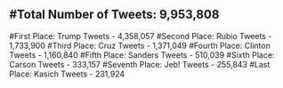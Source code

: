#Total Number of Tweets: 9,953,808 
---
#First Place: Trump Tweets - 4,358,057
#Second Place: Rubio Tweets - 1,733,900
#Third Place: Cruz Tweets - 1,371,049
#Fourth Place: Clinton Tweets - 1,160,840
#Fifth Place: Sanders Tweets - 510,039
#Sixth Place: Carson Tweets - 333,157
#Seventh Place: Jeb! Tweets - 255,843
#Last Place: Kasich Tweets - 231,924
